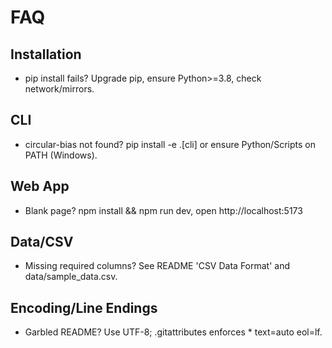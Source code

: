 ﻿# FAQ
## Installation
- pip install fails? Upgrade pip, ensure Python>=3.8, check network/mirrors.
## CLI
- circular-bias not found? pip install -e .[cli] or ensure Python/Scripts on PATH (Windows).
## Web App
- Blank page? npm install && npm run dev, open http://localhost:5173
## Data/CSV
- Missing required columns? See README 'CSV Data Format' and data/sample_data.csv.
## Encoding/Line Endings
- Garbled README? Use UTF-8; .gitattributes enforces * text=auto eol=lf.
